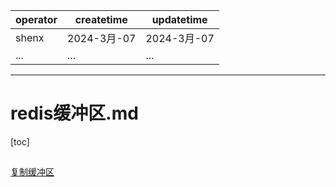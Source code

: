 | operator | createtime | updatetime |
| ---- | ---- | ---- |
| shenx | 2024-3月-07 | 2024-3月-07  |
| ... | ... | ... |
---
# redis缓冲区.md

[toc]

## 


[复制缓冲区](https://blog.csdn.net/zjj2006/article/details/109325519)